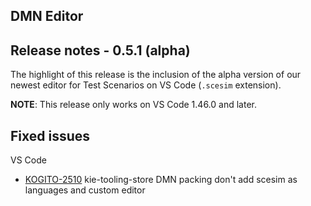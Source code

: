 ## DMN Editor

## Release notes - 0.5.1 (alpha)

The highlight of this release is the inclusion of the alpha version of our newest editor for Test Scenarios on VS Code (`.scesim` extension).

**NOTE**: This release only works on VS Code 1.46.0 and later.

## Fixed issues

VS Code

- [KOGITO-2510](https://issues.redhat.com/browse/KOGITO-2510) kie-tooling-store DMN packing don't add scesim as languages and custom editor
